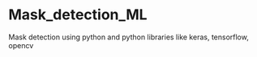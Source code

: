# Mask_detection_ML
Mask detection using python and python libraries like keras, tensorflow, opencv
